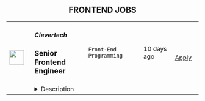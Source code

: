<div align="center"><h2>FRONTEND JOBS</h2></div><table><tr>
                <td width="100" height="100" rowspan="2">
                    <img src="https://weworkremotely.com/assets/IsotypeV2-1ebe3dd57673f3e8d02b7490bc0faaef55d6a95d3a4aaf17298bd3ed503ae7fe.svg" width="38px" height="auto">
                </td>
                <td width="300">
                    <h5>Clevertech</h5>
                    <h3> Senior Frontend Engineer </h3>
                </td>
                <td width="300">
                    <code>Front-End Programming</code>
                </td>
                <td width="200">
                <text>10 days ago</text>
                </td>
                <td width="100" rowspan="2">
                <a href="https://weworkremotely.com/remote-jobs/clevertech-senior-frontend-engineer-1" align="right" target="_blank">Apply</a>
                </td>
            </tr>
            <tr>
                <td colspan="3">
                <details><summary>Description</summary>
                

<p>
  <strong>Headquarters:</strong> New York, NY
    <br /><strong>URL:</strong> <a href="https://clevertech.biz">https://clevertech.biz</a>
</p>

<div>
<br>Experience Remote done Right. Over 20 years of remote experience, all 500+ staff are 100% remote and we still grow vibrant relationships, provide exceptional opportunities for career growth while working with stellar clients on ambitious projects<br><br>
</div><div><strong>What we're working on:</strong></div><div>
<br>Enterprise companies turn to us to help them launch innovative digital products that interact with hundreds of millions of customers, transactions and data points. The problems we solve every day are real and require creativity, grit and determination. We are building a culture that challenges norms while fostering experimentation and personal growth. In order to grasp the scale of problems we face, ideally, you have some exposure to Logistics, FinTech, Transportation, Insurance, Media or other complex multifactor industries<br><br>
</div><div><strong><br>Requirements</strong></div><ul>
<li>7+ years of professional experience (A technical assessment will be required)</li>
<li>Senior-level experience with Javascript, React, Redux, Websockets, Async/Await</li>
<li>Ability to create clean, modern, testable, well-documented code</li>
<li>English fluency, verbal and written</li>
<li>Professional, empathic, team player</li>
<li>Problem solver, proactive, go getter</li>
</ul><div><strong>Straight from the Devs</strong></div><div>
<br>Watch short snippets of actual developers (Real, not scripted) share why they joined <a href="https://cleverte.ch/3"><strong>YouTube Playlist<br></strong></a><br>
</div><div><strong>Why Clevertech is an amazing place to work at</strong></div><div>
<br>At Clevertech, you can expect that you will:<br><br>
</div><ul>
<li>Be 100% dedicated to one project at a time so that you can hone your skills, innovate and grow</li>
<li>Be a part of a team of talented and friendly senior-level developers</li>
<li>Work on projects that allow you to use cutting edge tech. We believe in constantly evolving your mastery</li>
</ul><div>
<br>The result? We produce meaningful work and we are truly proud and excited to be creating waves in an industry under transformation.<br><br>
</div>

<p><strong>To apply:</strong> <a href="https://weworkremotely.com/remote-jobs/clevertech-senior-frontend-engineer-1">https://weworkremotely.com/remote-jobs/clevertech-senior-frontend-engineer-1</a></p>

                </details>
                </td>
            </tr>,<tr>
                <td width="100" height="100" rowspan="2">
                    <img src="https://pbs.twimg.com/profile_images/1445184469132926979/udMW3mSs_400x400.jpg" width="38px" height="auto">
                </td>
                <td width="300">
                    <h5>Slab</h5>
                    <h3>Frontend Engineer</h3>
                </td>
                <td width="300">
                    <code></code>
                </td>
                <td width="200">
                <text>0 days ago</text>
                </td>
                <td width="100" rowspan="2">
                <a href="https://jobs.lever.co/slab/287fe35f-9e9d-4d5a-a2d5-d1d7fc67c347" align="right" target="_blank">Apply</a>
                </td>
            </tr>
            <tr>
                <td colspan="3">
                <details><summary>Description</summary>
                <div class="section page-centered" data-qa="job-description"><div><b style="font-size: 18px">About: </b></div><div><br></div><div>At&nbsp;<a href="https://slab.com/" class="postings-link">Slab</a>, we believe that knowledge is the foundation of any organization's success. When a team's collective knowledge is accessible, that team's potential is limitless. That's why we're making the workplace a source of learning and purpose through knowledge-sharing. Our product helps teams easily create, organize, and discover knowledge across the entire company, from non-technical to tech-savvy. Thousands of customers rely on Slab across their entire workforces, including Asana, Benchling, and Fivetran.</div><div><br></div><div>As a small product-focused company, you'll join a team of experienced engineers, working on shipping features that delight users, fixing issues that get in their way while keeping our codebase, infrastructure, and tooling modern and well-maintained. We are globally distributed, with processes that minimize meetings and overhead, letting makers build on the maker's schedule.</div></div><div class="section page-centered"><div><h3>Technologies we use</h3><ul class="posting-requirements plain-list"><ul><li>React + TypeScript + Sass</li><li>GraphQL + Apollo + Absinthe</li><li>Elixir + Phoenix</li><li>Postgres + Redis</li><li>Docker + Kubernetes</li><li>Google Cloud Platform </li></ul></ul></div></div><div class="section page-centered"><div><h3>Sound like you? </h3><ul class="posting-requirements plain-list"><ul><li>You have a strong technical background, with experience solving complex engineering challenges</li><li>You love delighting users with great product experiences and resolving issues that get in their way</li><li>You're curious to learn and demonstrate the ability to do so very quickly</li><li>You communicate with clearly and concisely, whether with teammates or users</li><li>You are self-motivated and possess a strong work ethic</li><li>You are passionate about knowledge-sharing and identify with Slab's mission and values</li></ul></ul></div></div><div class="section page-centered"><div><h3>What we value:</h3><ul class="posting-requirements plain-list"><ul><li><b>Stay lean</b>&nbsp;- We strive for the greatest possible impact with the fewest number of employees. We empower our teammates with the most leveraged tools and efficient processes.</li><li><b>Default to open</b>&nbsp;- We encourage and nurture open exchanges of knowledge and ideas — while acting with respect and regard for each other.</li><li><b>Think rigorously</b>&nbsp;- We act and execute after careful thought and examination of known information, while acknowledging the risks we accept in its absence.</li><li><b>Say no</b>&nbsp;- We aim to deliver exceptionally high value in a small set of focus areas. We willingly abstain from good ideas to give only the most promising paths the attention they deserve.</li><li><b>The best prevails</b>&nbsp;- Whether an idea or an individual, the best will rise to the top at Slab. Ideas we pursue can come from anywhere, and individuals gain responsibilities due to outperformance.</li><li><b>Global optimization</b>&nbsp;- We believe that our mission — to make the workplace a source of learning and purpose — is the ultimate priority, above any single project, team, or individual.</li></ul></ul></div></div><div class="section page-centered"><div><h3>Benefits:</h3><ul class="posting-requirements plain-list"><ul><li>Full health insurance (USA) or stipend (International)</li><li>Wellness &amp; remote work stipends</li><li>$5k workspace setup, renewed biannually</li><li>7-year options exercise window</li></ul></ul></div></div><!--[2022-11-28] [GOLD-2535] Remove payTransparencyV1 when feature flag is fully removed--><div class="section page-centered" data-qa="closing-description"><div><i>Slab is an equal opportunity employer. We welcome people of diverse backgrounds, experiences, and perspectives.</i></div></div><div class="section page-centered last-section-apply" data-qa="btn-apply-bottom"><a class="postings-btn template-btn-submit hex-color" data-qa="show-page-apply" href="https://jobs.lever.co/slab/287fe35f-9e9d-4d5a-a2d5-d1d7fc67c347/apply">Apply for this job</a></div>
                </details>
                </td>
            </tr></table>